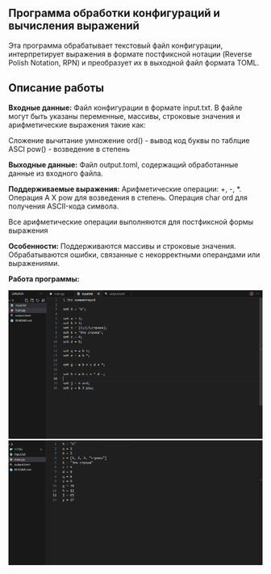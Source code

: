## Программа обработки конфигураций и вычисления выражений

Эта программа обрабатывает текстовый файл конфигурации, интерпретирует выражения в формате постфиксной
нотации (Reverse Polish Notation, RPN) и преобразует их в выходной файл формата TOML.

## Описание работы

**Входные данные:**
Файл конфигурации в формате input.txt.
В файле могут быть указаны переменные, массивы, строковые значения и арифметические выражения такие как:

Сложение 
вычитание
умножение 
ord() - вывод код буквы по таблцие ASCI 
pow() - возведение в степень


**Выходные данные:**
Файл output.toml, содержащий обработанные данные из входного файла.

**Поддерживаемые выражения:**
Арифметические операции: +, -, *.
Операция A X pow для возведения в степень.
Операция char ord для получения ASCII-кода символа.

Все арифметические операции выполняются для постфиксной формы выражения

**Особенности:**
Поддерживаются массивы и строковые значения.
Обрабатываются ошибки, связанные с некорректными операндами или выражениями.

**Работа программы:**

![Alt text](https://github.com/diedfck/config-parser/blob/main/1.PNG)
![Alt text](https://github.com/diedfck/config-parser/blob/main/2.PNG)
